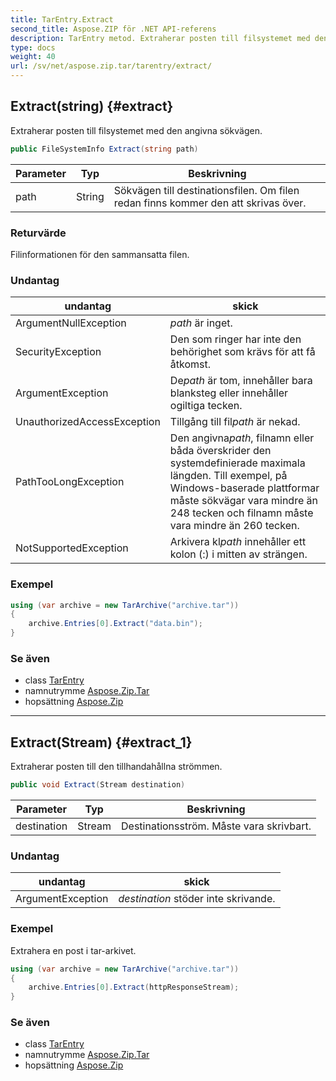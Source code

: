```yaml
---
title: TarEntry.Extract
second_title: Aspose.ZIP för .NET API-referens
description: TarEntry metod. Extraherar posten till filsystemet med den angivna sökvägen.
type: docs
weight: 40
url: /sv/net/aspose.zip.tar/tarentry/extract/
---
```

## Extract(string) {#extract}

Extraherar posten till filsystemet med den angivna sökvägen.

```csharp
public FileSystemInfo Extract(string path)
```

| Parameter | Typ | Beskrivning |
| --- | --- | --- |
| path | String | Sökvägen till destinationsfilen. Om filen redan finns kommer den att skrivas över. |

### Returvärde

Filinformationen för den sammansatta filen.

### Undantag

| undantag | skick |
| --- | --- |
| ArgumentNullException | *path* är inget. |
| SecurityException | Den som ringer har inte den behörighet som krävs för att få åtkomst. |
| ArgumentException | De*path* är tom, innehåller bara blanksteg eller innehåller ogiltiga tecken. |
| UnauthorizedAccessException | Tillgång till fil*path* är nekad. |
| PathTooLongException | Den angivna*path*, filnamn eller båda överskrider den systemdefinierade maximala längden. Till exempel, på Windows-baserade plattformar måste sökvägar vara mindre än 248 tecken och filnamn måste vara mindre än 260 tecken. |
| NotSupportedException | Arkivera kl*path* innehåller ett kolon (:) i mitten av strängen. |

### Exempel

```csharp
using (var archive = new TarArchive("archive.tar"))
{
    archive.Entries[0].Extract("data.bin");
}
```

### Se även

* class [TarEntry](../)
* namnutrymme [Aspose.Zip.Tar](../../tarentry/)
* hopsättning [Aspose.Zip](../../../)

---

## Extract(Stream) {#extract_1}

Extraherar posten till den tillhandahållna strömmen.

```csharp
public void Extract(Stream destination)
```

| Parameter | Typ | Beskrivning |
| --- | --- | --- |
| destination | Stream | Destinationsström. Måste vara skrivbart. |

### Undantag

| undantag | skick |
| --- | --- |
| ArgumentException | *destination* stöder inte skrivande. |

### Exempel

Extrahera en post i tar-arkivet.

```csharp
using (var archive = new TarArchive("archive.tar"))
{
    archive.Entries[0].Extract(httpResponseStream);
}
```

### Se även

* class [TarEntry](../)
* namnutrymme [Aspose.Zip.Tar](../../tarentry/)
* hopsättning [Aspose.Zip](../../../)


